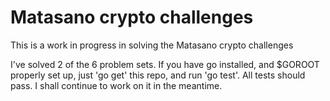 # Matasano crypto challenges

This is a work in progress in solving the Matasano crypto challenges

I've solved 2 of the 6 problem sets. If you have go installed, and $GOROOT properly set up, just 'go get' this repo, and run 'go test'. All tests should pass. I shall continue to work on it in the meantime.
